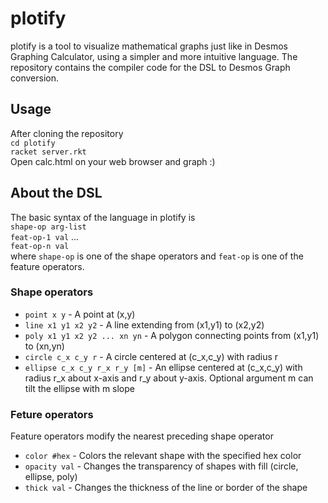 # plotify
plotify is a tool to visualize mathematical graphs just like in Desmos Graphing Calculator, using a simpler and more intuitive language. The repository contains the compiler code for the DSL to Desmos Graph conversion.

## Usage
After cloning the repository  
`cd plotify`  
`racket server.rkt`  
Open calc.html on your web browser and graph :)

## About the DSL
The basic syntax of the language in plotify is  
`shape-op arg-list`  
`feat-op-1 val` ...  
`feat-op-n val`  
where `shape-op` is one of the shape operators and `feat-op` is one of the feature operators.  
### Shape operators
- `point x y` - A point at (x,y)
- `line x1 y1 x2 y2` - A line extending from (x1,y1) to (x2,y2)
- `poly x1 y1 x2 y2 ... xn yn` - A polygon connecting points from (x1,y1) to (xn,yn)
- `circle c_x c_y r` - A circle centered at (c_x,c_y) with radius r
- `ellipse c_x c_y r_x r_y [m]` - An ellipse centered at (c_x,c_y) with radius r_x about x-axis and r_y about y-axis. Optional argument m can tilt the ellipse with m slope
### Feture operators
Feature operators modify the nearest preceding shape operator
- `color #hex` - Colors the relevant shape with the specified hex color
- `opacity val` - Changes the transparency of shapes with fill (circle, ellipse, poly)
- `thick val` - Changes the thickness of the line or border of the shape  
